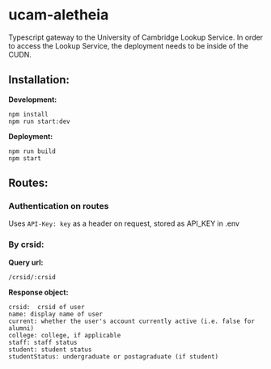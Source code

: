 # ucam-aletheia

Typescript gateway to the University of Cambridge Lookup Service. In order to access the Lookup Service, the deployment needs to be inside of the CUDN.

## Installation:
**Development:**
```
npm install
npm run start:dev
```
**Deployment:**
```
npm run build
npm start
```

## Routes:

### Authentication on routes
Uses ```API-Key: key``` as a header on request, stored as API_KEY in .env

### By crsid:
**Query url:**
```
/crsid/:crsid
```

**Response object:**
```
crsid:	crsid of user
name: display name of user
current: whether the user's account currently active (i.e. false for alumni)
college: college, if applicable
staff: staff status
student: student status
studentStatus: undergraduate or postagraduate (if student)
```
